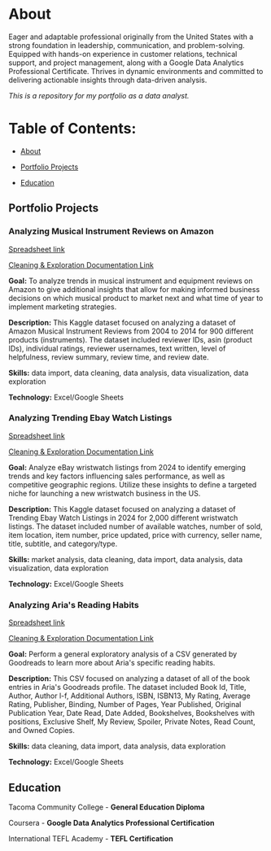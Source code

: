 # About <a name="About"></a>

Eager and adaptable professional originally from the United States with a strong foundation in leadership, communication, and problem-solving. Equipped with hands-on experience in customer relations, technical support, and project management, along with a Google Data Analytics Professional Certificate. Thrives in dynamic environments and committed to delivering actionable insights through data-driven analysis.

*This is a repository for my portfolio as a data analyst.*

# Table of Contents:

- [About](#About)

- [Portfolio Projects](#Portfolio-Projects)

- [Education](#Education)

## Portfolio Projects <a name="Porfolio-Projects"></a>

### Analyzing Musical Instrument Reviews on Amazon 

[Spreadsheet link](https://docs.google.com/spreadsheets/d/1e0jJ0V8LyWQd3NcE3BezebxCdlhUmukMsUTKwlNSbU8/edit?usp=sharing)

[Cleaning & Exploration Documentation Link](https://docs.google.com/document/d/1FeDxRxyAal7VF9LtlTtNvaIw6VV02DRW_b3UcVhaho8/edit)

**Goal:** To analyze trends in musical instrument and equipment reviews on Amazon to give additional insights that allow for making informed business decisions on which musical product to market next and what time of year to implement marketing strategies. 

**Description:** This Kaggle dataset focused on analyzing a dataset of Amazon Musical Instrument Reviews from 2004 to 2014 for 900 different products (instruments). The dataset included reviewer IDs, asin (product IDs), individual ratings, reviewer usernames, text written, level of helpfulness, review summary, review time, and review date.

**Skills:** data import, data cleaning, data analysis, data visualization, data exploration

**Technology:** Excel/Google Sheets

### Analyzing Trending Ebay Watch Listings

[Spreadsheet link](https://docs.google.com/spreadsheets/d/1bHp1Zk3vygCmX6Xui7ODlecJ0CWsylQT8qQNAsRqPXc/edit#gid=1866498891)

[Cleaning & Exploration Documentation Link](https://docs.google.com/document/d/1WLGdXD4FgvMUdjNBt0dYsoXkwvFLkpcp53dxjV7Iq_s/edit?usp=sharing)

**Goal:** Analyze eBay wristwatch listings from 2024 to identify emerging trends and key factors influencing sales performance, as well as competitive geographic regions. Utilize these insights to define a targeted niche for launching a new wristwatch business in the US. 

**Description:** This Kaggle dataset focused on analyzing a dataset of Trending Ebay Watch Listings in 2024 for 2,000 different wristwatch listings. The dataset included number of available watches, number of sold, item location, item number, price updated, price with currency, seller name, title, subtitle, and category/type.

**Skills:** market analysis, data cleaning, data import, data analysis, data visualization, data exploration

**Technology:** Excel/Google Sheets

### Analyzing Aria's Reading Habits 

[Spreadsheet link](https://docs.google.com/spreadsheets/d/1pYqQmsWW3wxGZOYQvdEdjx6-vlRb5-ESTM0H-kaKFF8/edit?usp=sharing)

[Cleaning & Exploration Documentation Link](https://docs.google.com/document/d/13sUUyMU4qudAmpoQMK9PCwuWLYZgHxrH11yJ_75S6p8/edit?usp=sharing)

**Goal:** Perform a general exploratory analysis of a CSV generated by Goodreads to learn more about Aria's specific reading habits.

**Description:** This CSV focused on analyzing a dataset of all of the book entries in Aria's Goodreads profile. The dataset included Book Id, Title, Author, Author l-f, Additional Authors, ISBN, ISBN13, My Rating, Average Rating, Publisher, Binding, Number of Pages, Year Published, Original Publication Year, Date Read, Date Added, Bookshelves, Bookshelves with positions, Exclusive Shelf, My Review, Spoiler, Private Notes, Read Count, and Owned Copies.

**Skills:** data cleaning, data import, data analysis, data exploration

**Technology:** Excel/Google Sheets

## Education <a name="Education"></a>

Tacoma Community College - **General Education Diploma**

Coursera - **Google Data Analytics Professional Certification**

International TEFL Academy - **TEFL Certification**
